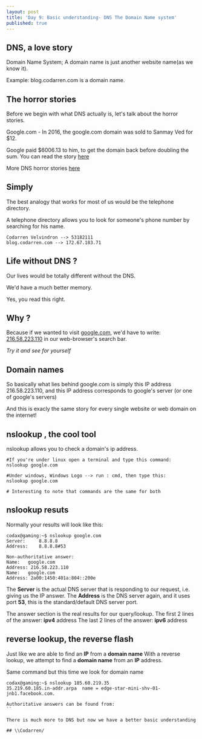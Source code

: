 ```yaml
---
layout: post
title: 'Day 9: Basic understanding- DNS The Domain Name system'
published: true
---
```

## DNS, a love story
Domain Name System; A domain name is just another website name(as we know it).

Example: blog.codarren.com is a domain name.

## The horror stories
Before we begin with what DNS actually is, let's talk about the horror stories.

Google.com - In 2016, the google.com domain was sold to Sanmay Ved for $12. 

Google paid $6006.13 to him, to get the domain back before doubling the sum.
You can read the story [here](https://www.theverge.com/2016/1/29/10868404/google-reveals-how-much-it-paid-the-guy-who-bought-google-com)


More DNS horror stories [here](https://bluecatnetworks.com/blog/6-dns-horror-stories-halloween/)

## Simply
The best analogy that works for most of us would be the telephone directory.

A telephone directory allows you to look for someone's phone number by searching for his name.

```
Codarren Velvindron --> 53182111
blog.codarren.com --> 172.67.183.71
```

## Life without DNS ?
Our lives would be totally different without the DNS.

We'd have a much better memory.

Yes, you read this right.

## Why ?
Because if we wanted to visit [google.com](https://google.com), we'd have to write:
[216.58.223.110](https://216.58.223.110) in our web-browser's search bar.

*Try it and see for yourself*

## Domain names
So basically what lies behind google.com is simply this IP address 216.58.223.110, and this IP address corresponds to google's server (or one of google's servers)

And this is exacly the same story for every single website or web domain on the internet!

## nslookup , the cool tool
nslookup allows you to check a domain's ip address.
```
#If you're under linux open a terminal and type this command:
nslookup google.com

#Under windows, Windows Logo --> run : cmd, then type this:
nslookup google.com

# Interesting to note that commands are the same for both
```

## nslookup resuts
Normally your results will look like this:
```
codax@gaming:~$ nslookup google.com
Server:		8.8.8.8
Address:	8.8.8.8#53

Non-authoritative answer:
Name:	google.com
Address: 216.58.223.110
Name:	google.com
Address: 2a00:1450:401a:804::200e
```
The **Server** is the actual DNS server that is responding to our request, i.e. giving us the IP answer.
The **Address** is the DNS server again, and it uses port **53**, this is the standard/default DNS server port.

The answer section is the real results for our query/lookup.
The first 2 lines of the answer:
**ipv4** address
The last 2 lines of the answer:
**ipv6** address

## reverse lookup, the reverse flash
Just like we are able to find an **IP** from a **domain name**
With a reverse lookup, we attempt to find a **domain name** from an **IP** address.

Same command but this time we look for domain name
```
codax@gaming:~$ nslookup 185.60.219.35
35.219.60.185.in-addr.arpa	name = edge-star-mini-shv-01-jnb1.facebook.com.

Authoritative answers can be found from:
``

There is much more to DNS but now we have a better basic understanding

## \\Codarren/